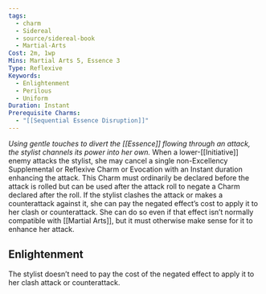 ```yaml
---
tags:
  - charm
  - Sidereal
  - source/sidereal-book
  - Martial-Arts
Cost: 2m, 1wp
Mins: Martial Arts 5, Essence 3
Type: Reflexive
Keywords:
  - Enlightenment
  - Perilous
  - Uniform
Duration: Instant
Prerequisite Charms:
  - "[[Sequential Essence Disruption]]"
---
```

*Using gentle touches to divert the [[Essence]] flowing through an attack, the stylist channels its power into her own.*
When a lower-[[Initiative]] enemy attacks the stylist, she may cancel a single non-Excellency Supplemental or Reflexive Charm or Evocation with an Instant duration enhancing the attack. This Charm must ordinarily be declared before the attack is rolled but can be used after the attack roll to negate a Charm declared after the roll. If the stylist clashes the attack or makes a counterattack against it, she can pay the negated effect’s cost to apply it to her clash or counterattack. She can do so even if that effect isn’t normally compatible with [[Martial Arts]], but it must otherwise make sense for it to enhance her attack.
## Enlightenment
The stylist doesn’t need to pay the cost of the negated effect to apply it to her clash attack or counterattack. 